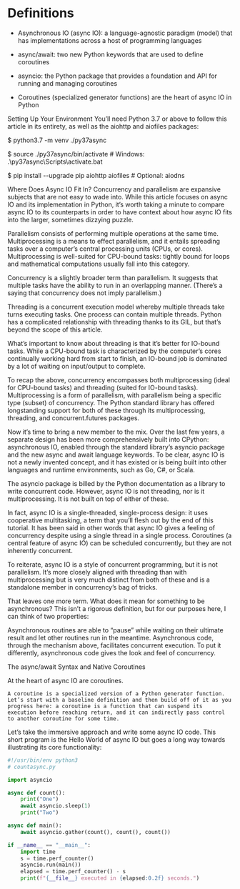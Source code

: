 # Definitions
* Asynchronous IO (async IO): a language-agnostic paradigm (model) that has implementations across a host of programming languages

* async/await: two new Python keywords that are used to define coroutines

* asyncio: the Python package that provides a foundation and API for running and managing coroutines

* Coroutines (specialized generator functions) are the heart of async IO in Python


Setting Up Your Environment
You’ll need Python 3.7 or above to follow this article in its entirety, as well as the aiohttp and aiofiles packages:

$ python3.7 -m venv ./py37async

$ source ./py37async/bin/activate  # Windows: .\py37async\Scripts\activate.bat

$ pip install --upgrade pip aiohttp aiofiles  # Optional: aiodns


Where Does Async IO Fit In?
Concurrency and parallelism are expansive subjects that are not easy to wade into. While this article focuses on async IO and its implementation in Python, it’s worth taking a minute to compare async IO to its counterparts in order to have context about how async IO fits into the larger, sometimes dizzying puzzle.

Parallelism consists of performing multiple operations at the same time. Multiprocessing is a means to effect parallelism, and it entails spreading tasks over a computer’s central processing units (CPUs, or cores). Multiprocessing is well-suited for CPU-bound tasks: tightly bound for loops and mathematical computations usually fall into this category.

Concurrency is a slightly broader term than parallelism. It suggests that multiple tasks have the ability to run in an overlapping manner. (There’s a saying that concurrency does not imply parallelism.)

Threading is a concurrent execution model whereby multiple threads take turns executing tasks. One process can contain multiple threads. Python has a complicated relationship with threading thanks to its GIL, but that’s beyond the scope of this article.

What’s important to know about threading is that it’s better for IO-bound tasks. While a CPU-bound task is characterized by the computer’s cores continually working hard from start to finish, an IO-bound job is dominated by a lot of waiting on input/output to complete.

To recap the above, concurrency encompasses both multiprocessing (ideal for CPU-bound tasks) and threading (suited for IO-bound tasks). Multiprocessing is a form of parallelism, with parallelism being a specific type (subset) of concurrency. The Python standard library has offered longstanding support for both of these through its multiprocessing, threading, and concurrent.futures packages.

Now it’s time to bring a new member to the mix. Over the last few years, a separate design has been more comprehensively built into CPython: asynchronous IO, enabled through the standard library’s asyncio package and the new async and await language keywords. To be clear, async IO is not a newly invented concept, and it has existed or is being built into other languages and runtime environments, such as Go, C#, or Scala.

The asyncio package is billed by the Python documentation as a library to write concurrent code. However, async IO is not threading, nor is it multiprocessing. It is not built on top of either of these.

In fact, async IO is a single-threaded, single-process design: it uses cooperative multitasking, a term that you’ll flesh out by the end of this tutorial. It has been said in other words that async IO gives a feeling of concurrency despite using a single thread in a single process. Coroutines (a central feature of async IO) can be scheduled concurrently, but they are not inherently concurrent.

To reiterate, async IO is a style of concurrent programming, but it is not parallelism. It’s more closely aligned with threading than with multiprocessing but is very much distinct from both of these and is a standalone member in concurrency’s bag of tricks.

That leaves one more term. What does it mean for something to be asynchronous? This isn’t a rigorous definition, but for our purposes here, I can think of two properties:

Asynchronous routines are able to “pause” while waiting on their ultimate result and let other routines run in the meantime.
Asynchronous code, through the mechanism above, facilitates concurrent execution. To put it differently, asynchronous code gives the look and feel of concurrency.


The async/await Syntax and Native Coroutines

At the heart of async IO are coroutines. 

```
A coroutine is a specialized version of a Python generator function. Let’s start with a baseline definition and then build off of it as you progress here: a coroutine is a function that can suspend its execution before reaching return, and it can indirectly pass control to another coroutine for some time.
```

Let’s take the immersive approach and write some async IO code. This short program is the Hello World of async IO but goes a long way towards illustrating its core functionality:

``` python
#!/usr/bin/env python3
# countasync.py

import asyncio

async def count():
    print("One")
    await asyncio.sleep(1)
    print("Two")

async def main():
    await asyncio.gather(count(), count(), count())

if __name__ == "__main__":
    import time
    s = time.perf_counter()
    asyncio.run(main())
    elapsed = time.perf_counter() - s
    print(f"{__file__} executed in {elapsed:0.2f} seconds.")
```
